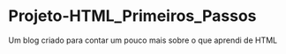 # Projeto-HTML_Primeiros_Passos
Um blog criado para contar um pouco mais sobre o que aprendi de HTML

